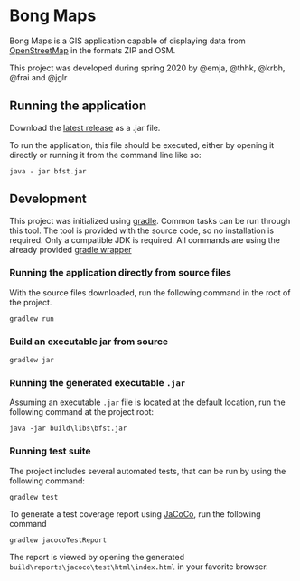 # Bong Maps

Bong Maps is a GIS application capable of displaying data from [OpenStreetMap](https://www.openstreetmap.org/) in the formats ZIP and OSM. 

This project was developed during spring 2020 by @emja, @thhk, @krbh, @frai and @jglr

## Running the application
Download the [latest release](https://github.itu.dk/trbj/BFST20Gruppe21/releases) as a .jar file.

To run the application, this file should be executed, either by opening it directly or running it from the command line like so:

```
java - jar bfst.jar
```

## Development

This project was initialized using [gradle](https://gradle.org/). Common tasks can be run through this tool. The tool is provided with the source code, so no installation is required. Only a compatible JDK is  required. All commands are using the already provided [gradle wrapper](https://github.itu.dk/trbj/BFST20Gruppe21/blob/master/gradlew)

### Running the application directly from source files

With the source files downloaded, run the following command in the root of the project.

```
gradlew run
```

### Build an executable jar from source

```
gradlew jar
```

### Running the generated executable `.jar`
Assuming an executable `.jar` file is located at the default location, run the following command at the project root:

```
java -jar build\libs\bfst.jar
```

### Running test suite

The project includes several automated tests, that can be run by using the following command:
```
gradlew test
```

To generate a test coverage report using [JaCoCo](https://www.eclemma.org/jacoco/), run the following command

```
gradlew jacocoTestReport
```

The report is viewed by opening the generated `build\reports\jacoco\test\html\index.html` in your favorite browser.
